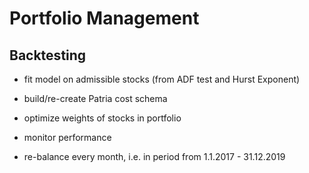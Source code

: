 # Portfolio Management

## Backtesting

- fit model on admissible stocks (from ADF test and Hurst Exponent)

- build/re-create Patria cost schema

- optimize weights of stocks in portfolio

- monitor performance

- re-balance every month, i.e. in period from 1.1.2017 - 31.12.2019
